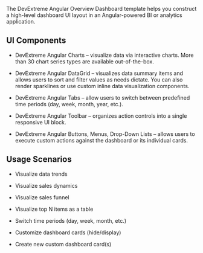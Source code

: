 The DevExtreme Angular Overview Dashboard template helps you construct a high-level dashboard UI layout in an Angular-powered BI or analytics application. 
<!--split-->

## UI Components  

- DevExtreme Angular Charts – visualize data via interactive charts. More than 30 chart series types are available out-of-the-box. 

- DevExtreme Angular DataGrid – visualizes data summary items and allows users to sort and filter values as needs dictate. You can also render sparklines or use custom inline data visualization components. 

- DevExtreme Angular Tabs – allow users to switch between predefined time periods (day, week, month, year, etc.). 

- DevExtreme Angular Toolbar – organizes action controls into a single responsive UI block. 

- DevExtreme Angular Buttons, Menus, Drop-Down Lists – allows users to execute custom actions against the dashboard or its individual cards. 

## Usage Scenarios 

- Visualize data trends 

- Visualize sales dynamics 

- Visualize sales funnel 

- Visualize top N items as a table 

- Switch time periods (day, week, month, etc.)  

- Customize dashboard cards (hide/display) 

- Create new custom dashboard card(s) 